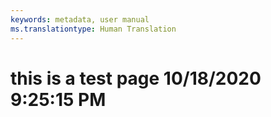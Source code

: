 ```yaml
---
keywords: metadata, user manual
ms.translationtype: Human Translation
---
```

# this is a test page 10/18/2020 9:25:15 PM